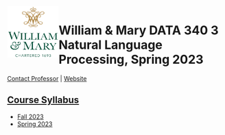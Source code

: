 <img align="left" width="120" height="120" src="./syllabus/imgs/wm_vertical_stacked_full_color.png" alt="wm_vertical_stacked_full_color">

# William & Mary DATA 340 3 Natural Language Processing, Spring 2023

[Contact Professor](mailto:jmtucker02@wm.edu;james.tucker@lexicalintelligence.com) | [Website](https://jamesmtucker.com)

## [Course Syllabus](./syllabus/Syllabus.md)
    
  * [Fall 2023](./syllabus/syllabus.md)
  * [Spring 2023](./Spring_2023/syllabus/Syllabus.md)



